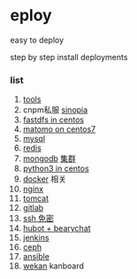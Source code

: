 # eploy
easy to deploy   

step by step install deployments



### list

1. [tools](./docs/tools.md)
2. cnpm私服  [sinopia](docs/sinopia.md)
3. [fastdfs in centos](docs/fastdfs/fastdfs.md)
4. [matomo on centos7](./docs/matomo.md)
5. [mysql](./docs/mysql.md)
6. [redis](./docs/redis.md)
7. [mongodb](./docs/mongodb.md)    [集群](./docs/mongodbCluster.md)
8. [python3 in centos](./docs/python3.md)
9. [docker](./docs/docker.md) 相关
10. [nginx](./docs/nginx.md)
11. [tomcat](./docs/tomcat.md)
12. [gitlab](./docs/gitlab.md)
13. [ssh 免密](./docs/sshLogin.md)
14. [hubot + bearychat](./docs/hubot.md)
15. [jenkins](./docs/jenkins.md)
16. [ceph](./docs/ceph.md)
17. [ansible](./docs/ansible.md)
18. [wekan](./docs/wekan.md) kanboard